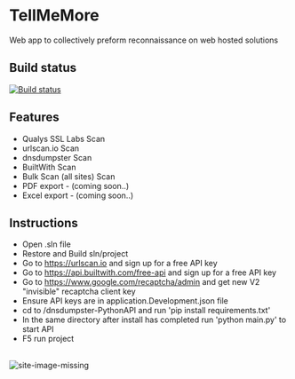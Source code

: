 # TellMeMore
Web app to collectively preform reconnaissance on web hosted solutions

## Build status
[![Build status](https://dev.azure.com/JustinMiddler/TellMeMore/_apis/build/status/TellMeMore-CI)](https://dev.azure.com/JustinMiddler/TellMeMore/_build/latest?definitionId=9)

## Features

- Qualys SSL Labs Scan
- urlscan.io Scan
- dnsdumpster Scan
- BuiltWith Scan
- Bulk Scan (all sites) Scan
- PDF export - (coming soon..)
- Excel export - (coming soon..)

## Instructions

- Open .sln file
- Restore and Build sln/project
- Go to https://urlscan.io and sign up for a free API key
- Go to https://api.builtwith.com/free-api and sign up for a free API key
- Go to https://www.google.com/recaptcha/admin and get new V2 "invisible" recaptcha client key
- Ensure API keys are in application.Development.json file
- cd to /dnsdumpster-PythonAPI and run 'pip install requirements.txt'
- In the same directory after install has completed run 'python main.py' to start API
- F5 run project

<br />
<img src='site.jpg' alt='site-image-missing'>